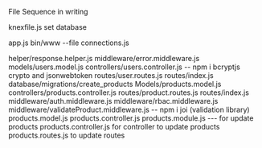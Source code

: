 File Sequence in writing

knexfile.js
set database

app.js
bin/www --file
connections.js

helper/response.helper.js
middleware/error.middleware.js
models/users.model.js
controllers/users.controller.js -- npm i bcryptjs crypto and jsonwebtoken
routes/user.routes.js
routes/index.js
database/migrations/create_products
Models/products.model.js
controllers/products.controller.js
routes/product.routes.js
routes/index.js
middleware/auth.middleware.js
middleware/rbac.middleware.js
middleware/validateProduct.middleware.js -- npm i joi (validation library)
products.model.js
products.controller.js
products.module.js --- for update products
products.controller.js for controller to update products 
products.routes.js to update routes